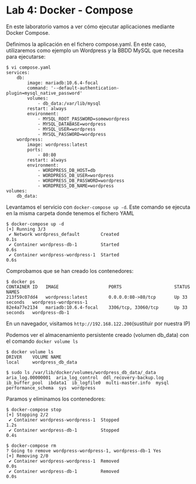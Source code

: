 # Lab 4: Docker - Compose

En este laboratorio vamos a ver cómo ejecutar aplicaciones mediante Docker Compose.

Definimos la aplicación en el fichero compose.yaml. En este caso, utilizaremos como ejemplo un Wordpress y la BBDD MySQL que necesita para ejecutarse:
  
	$ vi compose.yaml
	services:
		db:
			image: mariadb:10.6.4-focal
			command: '--default-authentication-plugin=mysql_native_password'
			volumes:
				- db_data:/var/lib/mysql
			restart: always
			environment:
				- MYSQL_ROOT_PASSWORD=somewordpress
				- MYSQL_DATABASE=wordpress
				- MYSQL_USER=wordpress
				- MYSQL_PASSWORD=wordpress
		wordpress:
			image: wordpress:latest
			ports:
				- 80:80
			restart: always
			environment:
				- WORDPRESS_DB_HOST=db
				- WORDPRESS_DB_USER=wordpress
				- WORDPRESS_DB_PASSWORD=wordpress
				- WORDPRESS_DB_NAME=wordpress
	volumes:
		db_data:

Levantamos el servicio con `docker-compose up -d`. Este comando se ejecuta en la misma carpeta donde tenemos el fichero YAML

	$ docker-compose up -d
	[+] Running 3/3
	 ✔ Network wordpress_default        Created                                                                                                                                                                                        0.1s 
	 ✔ Container wordpress-db-1         Started                                                                                                                                                                                        0.6s 
	 ✔ Container wordpress-wordpress-1  Started                                                                                                                                                                                        0.6s 

Comprobamos que se han creado los contenedores:

	$ docker ps
	CONTAINER ID   IMAGE                   PORTS                    STATUS          NAMES
	213f59c07dd4   wordpress:latest        0.0.0.0:80->80/tcp       Up 33 seconds   wordpress-wordpress-1
	82e4a77e2134   mariadb:10.6.4-focal    3306/tcp, 33060/tcp      Up 33 seconds   wordpress-db-1

En un navegador, visitamos `http://192.168.122.200`(sustituir por nuestra IP)

Podemos ver el almacenamiento persistente creado (volumen db_data) con el comando `docker volume ls`

	$ docker volume ls
	DRIVER    VOLUME NAME
	local     wordpress_db_data
	
	$ sudo ls /var/lib/docker/volumes/wordpress_db_data/_data
	aria_log.00000001  aria_log_control  ddl_recovery-backup.log  ib_buffer_pool  ibdata1  ib_logfile0  multi-master.info  mysql  performance_schema  sys  wordpress

Paramos y eliminamos los contenedores:
	
	$ docker-compose stop
	[+] Stopping 2/2
	 ✔ Container wordpress-wordpress-1  Stopped                                                                                                                                                                                        1.2s 
	 ✔ Container wordpress-db-1         Stopped                                                                                                                                                                                        0.4s 
	 
	$ docker-compose rm
	? Going to remove wordpress-wordpress-1, wordpress-db-1 Yes
	[+] Removing 2/0
	 ✔ Container wordpress-wordpress-1  Removed                                                                                                                                                                                        0.0s 
	 ✔ Container wordpress-db-1         Removed                                                                                                                                                                                        0.0s 
